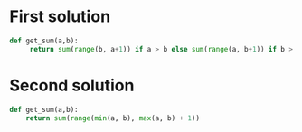 # First solution

```python
def get_sum(a,b):
     return sum(range(b, a+1)) if a > b else sum(range(a, b+1)) if b > a else a  # if - elif - else
```

# Second solution

```python
def get_sum(a,b):
    return sum(range(min(a, b), max(a, b) + 1))
```
